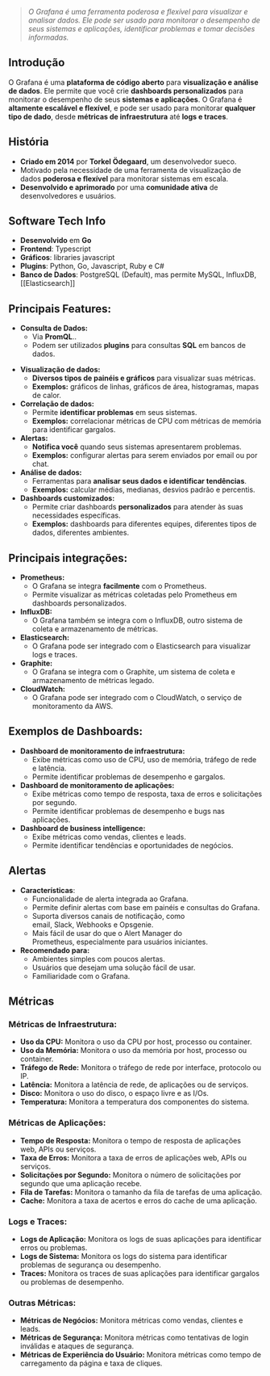 > *O Grafana é uma ferramenta poderosa e flexível para visualizar e analisar dados. Ele pode ser usado para monitorar o desempenho de seus sistemas e aplicações, identificar problemas e tomar decisões informadas.*
## **Introdução**
O Grafana é uma **plataforma de código aberto** para **visualização e análise de dados**. Ele permite que você crie **dashboards personalizados** para monitorar o desempenho de seus **sistemas e aplicações**. O Grafana é **altamente escalável e flexível**, e pode ser usado para monitorar **qualquer tipo de dado**, desde **métricas de infraestrutura** até **logs e traces**.

## **História**
* **Criado em 2014** por **Torkel Ödegaard**, um desenvolvedor sueco.
* Motivado pela necessidade de uma ferramenta de visualização de dados **poderosa e flexível** para monitorar sistemas em escala.
* **Desenvolvido e aprimorado** por uma **comunidade ativa** de desenvolvedores e usuários.

## Software Tech Info
- **Desenvolvido** em **Go**
- **Frontend**: Typescript
- **Gráficos**: libraries javascript
- **Plugins**: Python, Go, Javascript, Ruby e C#
- **Banco de Dados**: PostgreSQL (Default), mas permite MySQL, InfluxDB, [[Elasticsearch]]
## **Principais Features:**
- **Consulta de Dados:**
	- Via **PromQL**..
	- Podem ser utilizados **plugins** para consultas **SQL** em bancos de dados.
* **Visualização de dados:**
    * **Diversos tipos de painéis e gráficos** para visualizar suas métricas.
    * **Exemplos:** gráficos de linhas, gráficos de área, histogramas, mapas de calor.
* **Correlação de dados:**
    * Permite **identificar problemas** em seus sistemas.
    * **Exemplos:** correlacionar métricas de CPU com métricas de memória para identificar gargalos.
* **Alertas:**
    * **Notifica você** quando seus sistemas apresentarem problemas.
    * **Exemplos:** configurar alertas para serem enviados por email ou por chat.
* **Análise de dados:**
    * Ferramentas para **analisar seus dados e identificar tendências**.
    * **Exemplos:** calcular médias, medianas, desvios padrão e percentis.
* **Dashboards customizados:**
    * Permite criar dashboards **personalizados** para atender às suas necessidades específicas.
    * **Exemplos:** dashboards para diferentes equipes, diferentes tipos de dados, diferentes ambientes.

## **Principais integrações:**
* **Prometheus:**
    * O Grafana se integra **facilmente** com o Prometheus.
    * Permite visualizar as métricas coletadas pelo Prometheus em dashboards personalizados.
* **InfluxDB:**
    * O Grafana também se integra com o InfluxDB, outro sistema de coleta e armazenamento de métricas.
* **Elasticsearch:**
    * O Grafana pode ser integrado com o Elasticsearch para visualizar logs e traces.
* **Graphite:**
    * O Grafana se integra com o Graphite, um sistema de coleta e armazenamento de métricas legado.
* **CloudWatch:**
    * O Grafana pode ser integrado com o CloudWatch, o serviço de monitoramento da AWS.
## **Exemplos de Dashboards:**
* **Dashboard de monitoramento de infraestrutura:**
    * Exibe métricas como uso de CPU, uso de memória, tráfego de rede e latência.
    * Permite identificar problemas de desempenho e gargalos.
* **Dashboard de monitoramento de aplicações:**
    * Exibe métricas como tempo de resposta, taxa de erros e solicitações por segundo.
    * Permite identificar problemas de desempenho e bugs nas aplicações.
* **Dashboard de business intelligence:**
    * Exibe métricas como vendas, clientes e leads.
    * Permite identificar tendências e oportunidades de negócios.
## Alertas
- **Características**:
	- Funcionalidade de alerta integrada ao Grafana.
	- Permite definir alertas com base em painéis e consultas do Grafana.
	- Suporta diversos canais de notificação, como email, Slack, Webhooks e Opsgenie.
	- Mais fácil de usar do que o Alert Manager do Prometheus, especialmente para usuários iniciantes.
- **Recomendado para:**
    - Ambientes simples com poucos alertas.
    - Usuários que desejam uma solução fácil de usar.
    - Familiaridade com o Grafana.
## Métricas

### **Métricas de Infraestrutura:**
- **Uso da CPU:** Monitora o uso da CPU por host, processo ou container.
- **Uso da Memória:** Monitora o uso da memória por host, processo ou container.
- **Tráfego de Rede:** Monitora o tráfego de rede por interface, protocolo ou IP.
- **Latência:** Monitora a latência de rede, de aplicações ou de serviços.
- **Disco:** Monitora o uso do disco, o espaço livre e as I/Os.
- **Temperatura:** Monitora a temperatura dos componentes do sistema.
### **Métricas de Aplicações:**
- **Tempo de Resposta:** Monitora o tempo de resposta de aplicações web, APIs ou serviços.
- **Taxa de Erros:** Monitora a taxa de erros de aplicações web, APIs ou serviços.
- **Solicitações por Segundo:** Monitora o número de solicitações por segundo que uma aplicação recebe.
- **Fila de Tarefas:** Monitora o tamanho da fila de tarefas de uma aplicação.
- **Cache:** Monitora a taxa de acertos e erros do cache de uma aplicação.
### **Logs e Traces:**
- **Logs de Aplicação:** Monitora os logs de suas aplicações para identificar erros ou problemas.
- **Logs de Sistema:** Monitora os logs do sistema para identificar problemas de segurança ou desempenho.
- **Traces:** Monitora os traces de suas aplicações para identificar gargalos ou problemas de desempenho.
### **Outras Métricas:**
- **Métricas de Negócios:** Monitora métricas como vendas, clientes e leads.
- **Métricas de Segurança:** Monitora métricas como tentativas de login inválidas e ataques de segurança.
- **Métricas de Experiência do Usuário:** Monitora métricas como tempo de carregamento da página e taxa de cliques.